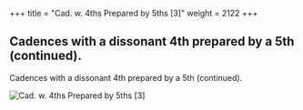 +++
title = "Cad. w. 4ths Prepared by 5ths [3]"
weight = 2122
+++

## Cadences with a dissonant 4th prepared by a 5th (continued).

Cadences with a dissonant 4th prepared by a 5th (continued).

![Cad. w. 4ths Prepared by 5ths [3]](/img/14DurReg.jpg)
